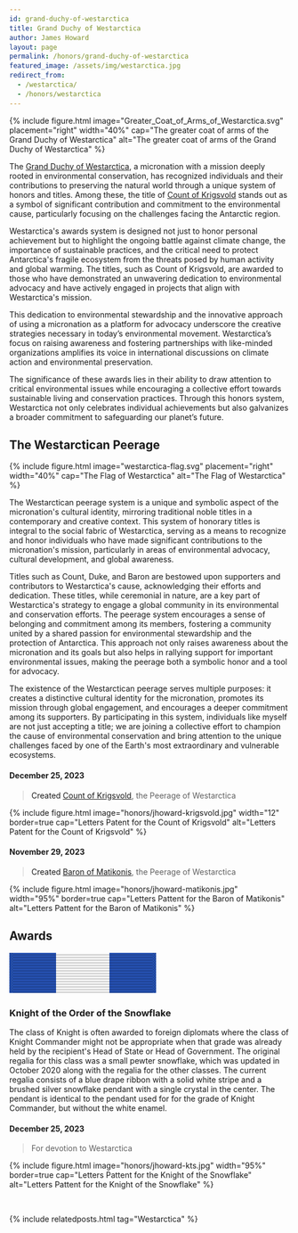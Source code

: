 ```yaml
---
id: grand-duchy-of-westarctica
title: Grand Duchy of Westarctica
author: James Howard
layout: page
permalink: /honors/grand-duchy-of-westarctica
featured_image: /assets/img/westarctica.jpg
redirect_from:
  - /westarctica/
  - /honors/westarctica
---
```


{% include figure.html image="Greater_Coat_of_Arms_of_Westarctica.svg" placement="right" width="40%"
cap="The greater coat of arms of the Grand Duchy of Westarctica"
alt="The greater coat of arms of the Grand Duchy of Westarctica" %}

The [Grand Duchy of Westarctica](https://www.westarctica.info), a micronation
with a mission deeply rooted in environmental conservation, has recognized
individuals and their contributions to preserving the natural world through a
unique system of honors and titles. Among these, the title of [Count of
Krigsvold](https://krigsvold.org) stands out as a symbol of significant contribution and
commitment to the environmental cause, particularly focusing on the challenges
facing the Antarctic region.

Westarctica's awards system is designed not just to honor personal achievement
but to highlight the ongoing battle against climate change, the importance of
sustainable practices, and the critical need to protect Antarctica's fragile
ecosystem from the threats posed by human activity and global warming. The
titles, such as Count of Krigsvold, are awarded to those who have demonstrated
an unwavering dedication to environmental advocacy and have actively engaged in
projects that align with Westarctica's mission.

This dedication to environmental stewardship and the innovative approach of
using a micronation as a platform for advocacy underscore the creative
strategies necessary in today’s environmental movement. Westarctica’s focus on
raising awareness and fostering partnerships with like-minded organizations
amplifies its voice in international discussions on climate action and
environmental preservation.

The significance of these awards lies in their ability to draw attention to
critical environmental issues while encouraging a collective effort towards
sustainable living and conservation practices. Through this honors system,
Westarctica not only celebrates individual achievements but also galvanizes a
broader commitment to safeguarding our planet’s future.

## The Westarctican Peerage

{% include figure.html image="westarctica-flag.svg" placement="right" width="40%"
cap="The Flag of Westarctica"
alt="The Flag of Westarctica" %}

The Westarctican peerage system is a unique and symbolic aspect of the
micronation's cultural identity, mirroring traditional noble titles in a
contemporary and creative context. This system of honorary titles is integral to
the social fabric of Westarctica, serving as a means to recognize and honor
individuals who have made significant contributions to the micronation's
mission, particularly in areas of environmental advocacy, cultural development,
and global awareness.

Titles such as Count, Duke, and Baron are bestowed upon supporters and
contributors to Westarctica's cause, acknowledging their efforts and dedication.
These titles, while ceremonial in nature, are a key part of Westarctica's
strategy to engage a global community in its environmental and conservation
efforts. The peerage system encourages a sense of belonging and commitment among
its members, fostering a community united by a shared passion for environmental
stewardship and the protection of Antarctica. This approach not only raises
awareness about the micronation and its goals but also helps in rallying support
for important environmental issues, making the peerage both a symbolic honor and
a tool for advocacy.

The existence of the Westarctican peerage serves multiple purposes: it creates a
distinctive cultural identity for the micronation, promotes its mission through
global engagement, and encourages a deeper commitment among its supporters. By
participating in this system, individuals like myself are not just accepting a
title; we are joining a collective effort to champion the cause of environmental
conservation and bring attention to the unique challenges faced by one of the
Earth's most extraordinary and vulnerable ecosystems.

#### <a id='Krigsvold' /> December 25, 2023

> Created [Count of Krigsvold](https://www.westarctica.wiki/index.php?title=Krigsvold_Nunataks), the Peerage of Westarctica

{% include figure.html image="honors/jhoward-krigsvold.jpg" width="12" border=true
cap="Letters Patent for the Count of Krigsvold"
alt="Letters Patent for the Count of Krigsvold" %}

#### <a id='Matikonis' /> November 29, 2023

> Created [Baron of Matikonis](https://www.westarctica.wiki/index.php?title=Matikonis_Peak), the Peerage of Westarctica

{% include figure.html image="honors/jhoward-matikonis.jpg" width="95%" border=true
cap="Letters Pattent for the Baron of Matikonis"
alt="Letters Pattent for the Baron of Matikonis" %}

## Awards

<!-- Make images at http://www.ultimaterack.ajandj.com/index.php/ribbon-creator -->
<div class="ribbonrack">
<div class="ribbonbar">
<a href="#WAKTS" class="ribbon ribbon-center">
  <img src="/assets/img/ribbons/westarctica/WAKTS.svg"
       alt="Knight of the Snowflake ribbon" /></a>
</div>
</div>

### <a id='WAKTS' />Knight of the Order of the Snowflake

The class of Knight is often awarded to foreign diplomats where the class of
Knight Commander might not be appropriate when that grade was already held by
the recipient's Head of State or Head of Government. The original regalia for
this class was a small pewter snowflake, which was updated in October 2020 along
with the regalia for the other classes. The current regalia consists of a blue
drape ribbon with a solid white stripe and a brushed silver snowflake pendant
with a single crystal in the center. The pendant is identical to the pendant
used for for the grade of Knight Commander, but without the white enamel.

#### December 25, 2023

> For devotion to Westarctica

{% include figure.html image="honors/jhoward-kts.jpg" width="95%" border=true
cap="Letters Pattent for the Knight of the Snowflake"
alt="Letters Pattent for the Knight of the Snowflake" %}

&nbsp;

{% include relatedposts.html tag="Westarctica" %}
